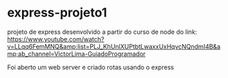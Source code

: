 # express-projeto1
projeto de express desenvolvido a partir do curso de node do link: https://www.youtube.com/watch?v=LLqq6FemMNQ&amp;list=PLJ_KhUnlXUPtbtLwaxxUxHqvcNQndmI4B&amp;ab_channel=VictorLima-GuiadoProgramador

Foi aberto um web server e criado rotas usando o express 